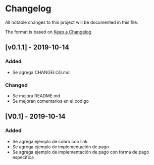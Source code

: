 # Changelog
All notable changes to this project will be documented in this file.

The format is based on [Keep a Changelog](http://keepachangelog.com/en/1.0.0/).



## [v0.1.1] - 2019-10-14
### Added
- Se agrega CHANGELOG.md

### Changed
- Se mejora README.md
- Se mejoran comentarios en el codigo


## [V0.1] - 2019-10-14
### Added
- Se agrega ejemplo de cobro con link
- Se agrega ejemplo de implementación de pago
- Se agrega ejemplo de implementación de pago con forma de pago especifica